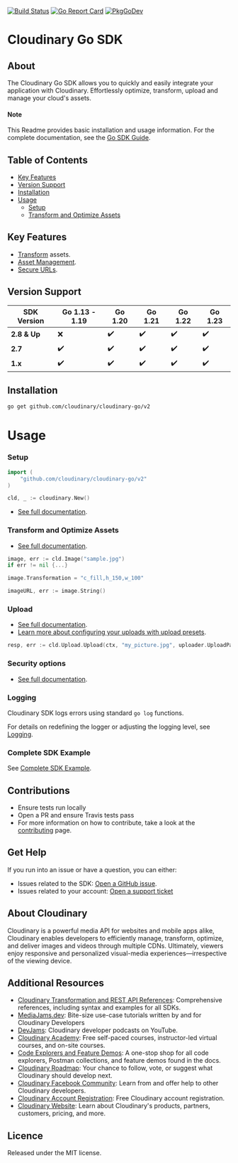 [![Build Status](https://app.travis-ci.com/cloudinary/cloudinary-go.svg)](https://app.travis-ci.com/cloudinary/cloudinary-go)
[![Go Report Card](https://goreportcard.com/badge/github.com/cloudinary/cloudinary-go/v2)](https://goreportcard.com/report/github.com/cloudinary/cloudinary-go/v2)
[![PkgGoDev](https://pkg.go.dev/badge/github.com/cloudinary/cloudinary-go/v2)](https://pkg.go.dev/github.com/cloudinary/cloudinary-go/v2)

Cloudinary Go SDK
==================

## About

The Cloudinary Go SDK allows you to quickly and easily integrate your application with Cloudinary.
Effortlessly optimize, transform, upload and manage your cloud's assets.

#### Note

This Readme provides basic installation and usage information.
For the complete documentation, see the [Go SDK Guide](https://cloudinary.com/documentation/go_integration).

## Table of Contents

- [Key Features](#key-features)
- [Version Support](#Version-Support)
- [Installation](#installation)
- [Usage](#usage)
    - [Setup](#Setup)
    - [Transform and Optimize Assets](#Transform-and-Optimize-Assets)

## Key Features

- [Transform](https://cloudinary.com/documentation/go_media_transformations) assets.
- [Asset Management](https://cloudinary.com/documentation/go_asset_administration).
- [Secure URLs](https://cloudinary.com/documentation/video_manipulation_and_delivery#generating_secure_https_urls_using_sdks).

## Version Support

| **SDK Version** | **Go 1.13 - 1.19** | **Go 1.20** | **Go 1.21** | **Go 1.22** | **Go 1.23** |
|-----------------|--------------------|-------------|-------------|-------------|-------------|
| **2.8 & Up**    | ❌                  | ✔️          | ✔️          | ✔️          | ✔️          |
| **2.7**         | ✔️                 | ✔️          | ✔️          | ✔️          | ✔️          |
| **1.x**         | ✔️                 | ✔️          | ✔️          | ✔️          | ✔️          |

## Installation

```bash
go get github.com/cloudinary/cloudinary-go/v2
```

# Usage

### Setup

```go
import (
    "github.com/cloudinary/cloudinary-go/v2"
)

cld, _ := cloudinary.New()
```

- [See full documentation](https://cloudinary.com/documentation/go_integration#configuration).

### Transform and Optimize Assets

- [See full documentation](https://cloudinary.com/documentation/go_media_transformations).

```go
image, err := cld.Image("sample.jpg")
if err != nil {...}

image.Transformation = "c_fill,h_150,w_100"

imageURL, err := image.String()
```

### Upload

- [See full documentation](https://cloudinary.com/documentation/go_image_and_video_upload).
- [Learn more about configuring your uploads with upload presets](https://cloudinary.com/documentation/upload_presets).

```go
resp, err := cld.Upload.Upload(ctx, "my_picture.jpg", uploader.UploadParams{})
```

### Security options

- [See full documentation](https://cloudinary.com/documentation/solution_overview#security).

### Logging

Cloudinary SDK logs errors using standard `go log` functions.

For details on redefining the logger or adjusting the logging level, see [Logging](logger/README.md).

### Complete SDK Example

See [Complete SDK Example](example/example.go).

## Contributions

- Ensure tests run locally
- Open a PR and ensure Travis tests pass
- For more information on how to contribute, take a look at the [contributing](CONTRIBUTING.md) page.

## Get Help

If you run into an issue or have a question, you can either:

- Issues related to the SDK: [Open a GitHub issue](https://github.com/cloudinary/cloudinary-go/issues).
- Issues related to your account: [Open a support ticket](https://cloudinary.com/contact)

## About Cloudinary

Cloudinary is a powerful media API for websites and mobile apps alike, Cloudinary enables developers to efficiently
manage, transform, optimize, and deliver images and videos through multiple CDNs. Ultimately, viewers enjoy responsive
and personalized visual-media experiences—irrespective of the viewing device.

## Additional Resources

- [Cloudinary Transformation and REST API References](https://cloudinary.com/documentation/cloudinary_references):
  Comprehensive references, including syntax and examples for all SDKs.
- [MediaJams.dev](https://mediajams.dev/): Bite-size use-case tutorials written by and for Cloudinary Developers
- [DevJams](https://www.youtube.com/playlist?list=PL8dVGjLA2oMr09amgERARsZyrOz_sPvqw): Cloudinary developer podcasts on
  YouTube.
- [Cloudinary Academy](https://training.cloudinary.com/): Free self-paced courses, instructor-led virtual courses, and
  on-site courses.
- [Code Explorers and Feature Demos](https://cloudinary.com/documentation/code_explorers_demos_index): A one-stop shop
  for all code explorers, Postman collections, and feature demos found in the docs.
- [Cloudinary Roadmap](https://cloudinary.com/roadmap): Your chance to follow, vote, or suggest what Cloudinary should
  develop next.
- [Cloudinary Facebook Community](https://www.facebook.com/groups/CloudinaryCommunity): Learn from and offer help to
  other Cloudinary developers.
- [Cloudinary Account Registration](https://cloudinary.com/users/register/free): Free Cloudinary account registration.
- [Cloudinary Website](https://cloudinary.com): Learn about Cloudinary's products, partners, customers, pricing, and
  more.

## Licence

Released under the MIT license.
